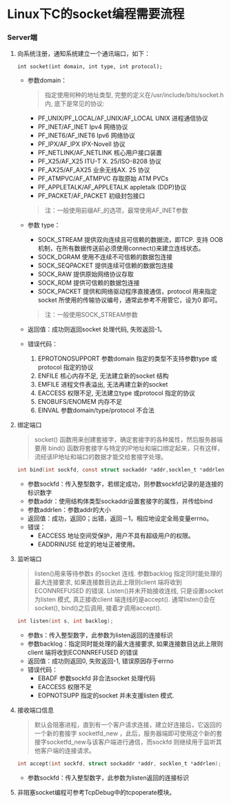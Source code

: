# Linux下C的socket编程需要流程

### Server端

1. 向系统注册，通知系统建立一个通讯端口，如下：

   ```shell
   int socket(int domain, int type, int protocol); 
   ```

   - 参数domain：

     > 指定使用何种的地址类型, 完整的定义在/usr/include/bits/socket.h 内, 底下是常见的协议:

     - PF_UNIX/PF_LOCAL/AF_UNIX/AF_LOCAL UNIX 进程通信协议    
     - PF_INET/AF_INET Ipv4 网络协议    
     - PF_INET6/AF_INET6 Ipv6 网络协议    
     - PF_IPX/AF_IPX IPX-Novell 协议     
     - PF_NETLINK/AF_NETLINK 核心用户接口装置    
     - PF_X25/AF_X25 ITU-T X. 25/ISO-8208 协议    
     - PF_AX25/AF_AX25 业余无线AX. 25 协议    
     - PF_ATMPVC/AF_ATMPVC 存取原始 ATM PVCs    
     - PF_APPLETALK/AF_APPLETALK appletalk (DDP)协议   
     - PF_PACKET/AF_PACKET 初级封包接口

     > 注：一般使用前缀AF_的选项，最常使用AF_INET参数

   - 参数 type：

     - SOCK_STREAM 提供双向连续且可信赖的数据流，即TCP. 支持 OOB 机制，在所有数据传送前必须使用connect()来建立连线状态。 
     - SOCK_DGRAM 使用不连续不可信赖的数据包连接 
     - SOCK_SEQPACKET 提供连续可信赖的数据包连接 
     - SOCK_RAW 提供原始网络协议存取 
     - SOCK_RDM 提供可信赖的数据包连接  
     - SOCK_PACKET 提供和网络驱动程序直接通信，protocol 用来指定socket 所使用的传输协议编号，通常此参考不用管它，设为0 即可。

     > 注：一般使用SOCK_STREAM参数

   - 返回值：成功则返回socket 处理代码, 失败返回-1。

   - 错误代码：  

     1. EPROTONOSUPPORT 参数domain 指定的类型不支持参数type 或protocol 指定的协议  
     2. ENFILE 核心内存不足, 无法建立新的socket 结构 
     3. EMFILE 进程文件表溢出, 无法再建立新的socket  
     4. EACCESS 权限不足, 无法建立type 或protocol 指定的协议 
     5. ENOBUFS/ENOMEM 内存不足  
     6. EINVAL 参数domain/type/protocol 不合法

2. 绑定端口

   > socket() 函数用来创建套接字，确定套接字的各种属性，然后服务器端要用 bind() 函数将套接字与特定的IP地址和端口绑定起来，只有这样，流经该IP地址和端口的数据才能交给套接字处理。

   ```c
   int bind(int sockfd, const struct sockaddr *addr,socklen_t *addrlen);
   ```

   - 参数sockfd：传入整型数字，若绑定成功，则参数sockfd记录的是连接的标识数字
   - 参数addr：使用结构体类型sockaddr设置套接字的属性，并传给bind
   - 参数addrlen：参数addr的大小
   - 返回值：成功，返回0；出错，返回－1，相应地设定全局变量errno。
   - 错误：
     - EACCESS 地址空间受保护，用户不具有超级用户的权限。
     - EADDRINUSE 给定的地址正被使用。

3. 监听端口

   > listen()用来等待参数s 的socket 连线. 参数backlog 指定同时能处理的最大连接要求, 如果连接数目达此上限则client 端将收到ECONNREFUSED 的错误. Listen()并未开始接收连线, 只是设置socket 为listen 模式, 真正接收client 端连线的是accept(). 通常listen()会在socket(), bind()之后调用, 接着才调用accept().

   ```c
   int listen(int s, int backlog);
   ```

   - 参数s：传入整型数字，此参数为listen返回的连接标识
   - 参数backlog：指定同时能处理的最大连接要求, 如果连接数目达此上限则client 端将收到ECONNREFUSED 的错误
   - 返回值：成功则返回0, 失败返回-1, 错误原因存于errno
   - 错误代码：
     - EBADF 参数sockfd 非合法socket 处理代码
     - EACCESS 权限不足
     - EOPNOTSUPP 指定的socket 并未支援listen 模式.

4. 接收端口信息

   > 默认会阻塞进程，直到有一个客户请求连接，建立好连接后，它返回的一个新的套接字 socketfd_new ，此后，服务器端即可使用这个新的套接字socketfd_new与该客户端进行通信，而sockfd 则继续用于监听其他客户端的连接请求。

   ```c
   int accept(int sockfd, struct sockaddr *addr, socklen_t *addrlen);
   ```

   - 参数sockfd：传入整型数字，此参数为listen返回的连接标识

5. 非阻塞socket编程可参考TcpDebug中的tcpoperate模块。